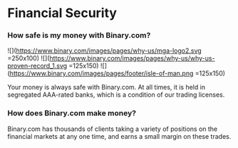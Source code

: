 # Financial Security

### How safe is my money with Binary.com?

![](https://www.binary.com/images/pages/why-us/mga-logo2.svg =250x100)
![](https://www.binary.com/images/pages/why-us/why-us-proven-record_1.svg =125x150)
![](https://www.binary.com/images/pages/footer/isle-of-man.png =125x150)

Your money is always safe with Binary.com. At all times, it is held in segregated AAA-rated banks, which is a condition of our trading licenses.

### How does Binary.com make money?

Binary.com has thousands of clients taking a variety of positions on the financial markets at any one time, and earns a small margin on these trades.